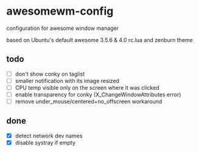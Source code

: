 # awesomewm-config
configuration for awesome window manager

based on Ubuntu's default awesome 3.5.6 & 4.0 rc.lua and zenburn theme

## todo
- [ ] don't show conky on taglist
- [ ] smaller notification with its image resized
- [ ] CPU temp visible only on the screen where it was clicked
- [ ] enable transparency for conky (X_ChangeWindowAttributes error)
- [ ] remove under_mouse/centered+no_offscreen workaround

## done
- [x] detect network dev names
- [x] disable systray if empty

